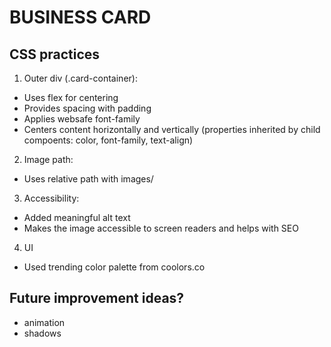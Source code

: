 # BUSINESS CARD 

## CSS practices

1. Outer div (.card-container):

- Uses flex for centering
- Provides spacing with padding
- Applies websafe font-family
- Centers content horizontally and vertically (properties inherited by child compoents: color, font-family, text-align)


2. Image path:

- Uses relative path with images/

3. Accessibility:
- Added meaningful alt text
- Makes the image accessible to screen readers and helps with SEO

4. UI
- Used trending color palette from coolors.co


## Future improvement ideas?

- animation
- shadows

